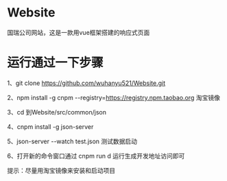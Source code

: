 # Website
国瑞公司网站，这是一款用vue框架搭建的响应式页面

# 运行通过一下步骤
1、git clone https://github.com/wuhanyu521/Website.git

2、npm install -g cnpm --registry=https://registry.npm.taobao.org 淘宝镜像

3、cd 到Website/src/common/json

4、cnpm install -g json-server

5、json-server --watch test.json 测试数据启动

6、打开新的命令窗口通过 cnpm run d 运行生成开发地址访问即可

提示：尽量用淘宝镜像来安装和启动项目
